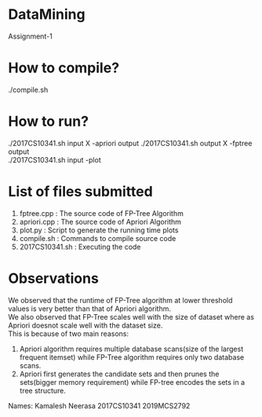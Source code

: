 # DataMining
Assignment-1

# How to compile?
./compile.sh

# How to run?
./2017CS10341.sh input X -apriori output
./2017CS10341.sh output X -fptree output  
./2017CS10341.sh input -plot

# List of files submitted
1. fptree.cpp : The source code of FP-Tree Algorithm
2. apriori.cpp : The source code of Apriori Algorithm
3. plot.py : Script to generate the running time plots
4. compile.sh : Commands to compile source code
5. 2017CS10341.sh : Executing the code

# Observations
We observed that the runtime of FP-Tree algorithm at lower threshold values is very better than that of Apriori algorithm. <br />
We also observed that FP-Tree scales well with the size of dataset where as Apriori doesnot scale well with the dataset size. <br />
This is because of two main reasons:
1) Apriori algorithm requires multiple database scans(size of the largest frequent itemset) while FP-Tree algorithm requires only two database scans. <br />
2) Apriori first generates the candidate sets and then prunes the sets(bigger memory requirement) while FP-tree encodes the sets in a tree structure. <br />

Names:
Kamalesh Neerasa 2017CS10341
2019MCS2792
